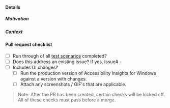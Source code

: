 #### Details

<!-- Usually a sentence or two describing what the PR changes -->

##### Motivation

<!-- This can be as simple as "addresses issue #123" -->

##### Context

<!-- Are there any parts that you've intentionally left out-of-scope for a later PR to handle? -->

<!-- Were there any alternative approaches you considered? What tradeoffs did you consider? -->

#### Pull request checklist
<!-- If a checklist item is not applicable to this change, write "n/a" in the checkbox -->

- [ ] Run through of all [test scenarios](https://github.com/Microsoft/accessibility-insights-windows/blob/master/docs/Scenarios.md) completed?
- [ ] Does this address an existing issue? If yes, Issue# - 
- [ ] Includes UI changes?
  - [ ] Run the production version of Accessibility Insights for Windows against a version with changes.
  - [ ] Attach any screenshots / GIF's that are applicable.

> Note: After the PR has been created, certain checks will be kicked off. All of these checks must pass before a merge. 



